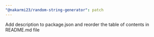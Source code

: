 ```yaml
---
"@nakarmi23/random-string-generator": patch
---
```


Add description to package.json and reorder the table of contents in README.md file
